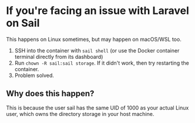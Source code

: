 # If you're facing an issue with Laravel on Sail

This happens on Linux sometimes, but may happen on macOS/WSL too.

1. SSH into the container with `sail shell` (or use the Docker container terminal directly from its dashboard)
2. Run `chown -R sail:sail storage`. If it didn't work, then try restarting the container.
3. Problem solved.

## Why does this happen?
This is because the user sail has the same UID of 1000 as your actual Linux user, which owns the directory storage in your host machine.
